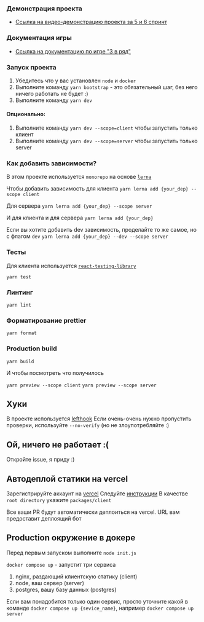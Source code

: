 ### Демонстрация проекта

- [Ссылка на видео-демонстрацию проекта за 5 и 6 спринт](https://disk.yandex.ru/i/HC82x2siFWV9LQ)

### Документация игры
- [Ссылка на документацию по игре "3 в ряд"](GAMEDOC.md)

### Запуск проекта

1. Убедитесь что у вас установлен `node` и `docker`
2. Выполните команду `yarn bootstrap` - это обязательный шаг, без него ничего работать не будет :)
3. Выполните команду `yarn dev`

#### Опционально:

1. Выполните команду `yarn dev --scope=client` чтобы запустить только клиент
2. Выполните команду `yarn dev --scope=server` чтобы запустить только server


### Как добавить зависимости?
В этом проекте используется `monorepo` на основе [`lerna`](https://github.com/lerna/lerna)

Чтобы добавить зависимость для клиента 
```yarn lerna add {your_dep} --scope client```

Для сервера
```yarn lerna add {your_dep} --scope server```

И для клиента и для сервера
```yarn lerna add {your_dep}```


Если вы хотите добавить dev зависимость, проделайте то же самое, но с флагом `dev`
```yarn lerna add {your_dep} --dev --scope server```


### Тесты

Для клиента используется [`react-testing-library`](https://testing-library.com/docs/react-testing-library/intro/)

```yarn test```

### Линтинг

```yarn lint```

### Форматирование prettier

```yarn format```

### Production build

```yarn build```

И чтобы посмотреть что получилось


`yarn preview --scope client`
`yarn preview --scope server`

## Хуки
В проекте используется [lefthook](https://github.com/evilmartians/lefthook)
Если очень-очень нужно пропустить проверки, используйте `--no-verify` (но не злоупотребляйте :)

## Ой, ничего не работает :(

Откройте issue, я приду :)

## Автодеплой статики на vercel
Зарегистрируйте аккаунт на [vercel](https://vercel.com/)
Следуйте [инструкции](https://vitejs.dev/guide/static-deploy.html#vercel-for-git)
В качестве `root directory` укажите `packages/client`

Все ваши PR будут автоматически деплоиться на vercel. URL вам предоставит деплоящий бот

## Production окружение в докере
Перед первым запуском выполните `node init.js`


`docker compose up` - запустит три сервиса
1. nginx, раздающий клиентскую статику (client)
2. node, ваш сервер (server)
3. postgres, вашу базу данных (postgres)

Если вам понадобится только один сервис, просто уточните какой в команде
`docker compose up {sevice_name}`, например `docker compose up server`
